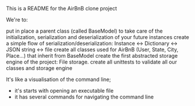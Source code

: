 This is a README for the AirBnB clone project

We're to:

put in place a parent class (called BaseModel) to take care of the initialization, serialization and deserialization of your future instances
create a simple flow of serialization/deserialization: Instance <-> Dictionary <-> JSON string <-> file
create all classes used for AirBnB (User, State, City, Place…) that inherit from BaseModel
create the first abstracted storage engine of the project: File storage.
create all unittests to validate all our classes and storage engine

It's like a visualisation of the command line;

- it's starts with opening an executable file
- it has several commands for navigating the command line

